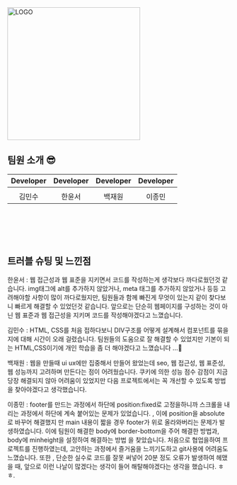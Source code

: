 <img src="https://user-images.githubusercontent.com/104195103/229727246-8201247c-e0dc-4228-ba20-cb9805710c9e.png" alt="LOGO" width="300" height="300">

## 팀원 소개 😎

|                                              Developer                                               |                                               Developer                                              |                                                 Developer                                                  |                                                 Developer                                                  |
|:----------------------------------------------------------------------------------------------------------:|:---------------------------------------------------------------------------------------------------------:|:----------------------------------------------------------------------------------------------------------:|:----------------------------------------------------------------------------------------------------------:|
|  |  |  |
|                                                    김민수                                                     |                                                    한윤서                                                    |                                                    백재원                                                    |                                                    이종민                                                    | 


<br><br><br><br>



## 트러블 슈팅 및 느낀점

한윤서 : 웹 접근성과 웹 표준을 지키면서 코드를 작성하는게 생각보다 까다로웠던것 같습니다. img태그에 alt를 추가하지 않았거나, meta 태그를 추가하지 않았거나 등등 고려해야할 사항이 많이 까다로웠지만, 팀원들과 함께 빠진게 무엇이 있는지 같이 찾다보니 빠르게 해결할 수 있었던것 같습니다. 앞으로는 단순히 웹페이지를 구성하는 것이 아닌 웹 표준과 웹 접근성을 지키며 코드를 작성해야겠다고 느꼈습니다.

김민수 : HTML, CSS를 처음 접하다보니 DIV구조를 어떻게 설계해서 컴포넌트를 묶을지에 대해 시간이 오래 걸렸습니다. 팀원들의 도움으로 잘 해결할 수 있었지만 기본이 되는 HTML,CSS이기에 개인 학습을 좀 더 해야겠다고 느꼈습니다 ...🤣

백재원 : 웹을 만들때 ui ux에만 집중해서 만들어 왔었는데 seo, 웹 접근성, 웹 표준성, 웹 성능까지 고려하며 만든다는 점이 어려웠습니다. 쿠키에 의한 성능 점수 감점이 지금 당장 해결되지 않아 어려움이 있었지만 다음 프로젝트에서는 꼭 개선할 수 있도록 방법을 찾아야겠다고 생각했습니다.

이종민 : footer를 만드는 과정에서 하단에 position:fixed로 고정을하니까 스크롤을 내리는 과정에서 하단에 계속 붙어있는 문제가 있었습니다. , 이에 position을 absolute로 바꾸어 해결했지
만 main 내용이 짧을 경우 footer가 위로 올라와버리는 문제가 발생하였습니다. 이에 팀원이 해결한 body에 border-bottom을 주어 해결한 방법과, body에 minheight을 설정하여 해결하는 방법
을 찾았습니다. 처음으로 협업을하여 프로젝트를 진행하였는데, 고안하는 과정에서 즐거움을 느끼기도하고 git사용에 어려움도 느꼈습니다. 또한 , 단순한 실수로 코드를 잘못 써넣어 20분 정도 
오류가 발생하여 헤맸을 때, 앞으로 이런 나날이 많겠다는 생각이 들어 해탈해야겠다는 생각을 했습니다. ㅎㅎ.
